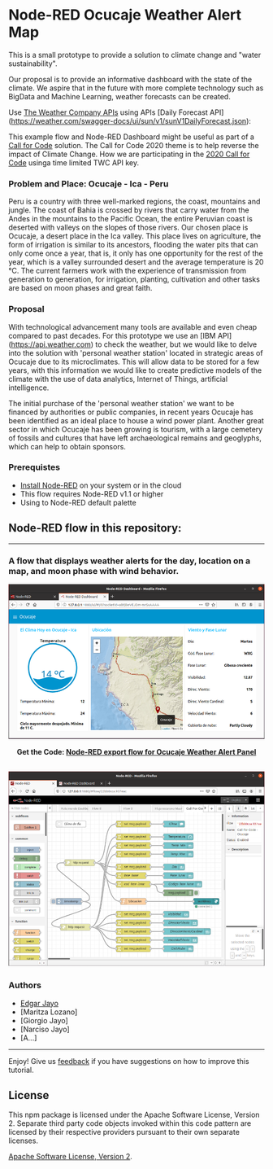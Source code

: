 # Node-RED Ocucaje Weather Alert Map
This is a small prototype to provide a solution to climate change and "water sustainability".

Our proposal is to provide an informative dashboard with the state of the climate. We aspire that in the future with more complete technology such as BigData and Machine Learning, weather forecasts can be created.

Use [The Weather Company APIs](https://weather.com/swagger-docs/call-for-code) using APIs [Daily Forecast API] (https://weather.com/swagger-docs/ui/sun/v1/sunV1DailyForecast.json):

This example flow and Node-RED Dashboard might be useful as part of a [Call for Code](https://developer.ibm.com/callforcode/) solution. The Call for Code 2020 theme is to help reverse the impact of Climate Change. How we are participating in the [2020 Call for Code](https://developer.ibm.com/callforcode/) usinga time limited TWC API key.

### Problem and Place: Ocucaje - Ica - Peru
Peru is a country with three well-marked regions, the coast, mountains and jungle. The coast of Bahia is crossed by rivers that carry water from the Andes in the mountains to the Pacific Ocean, the entire Peruvian coast is deserted with valleys on the slopes of those rivers. Our chosen place is Ocucaje, a desert place in the Ica valley.
This place lives on agriculture, the form of irrigation is similar to its ancestors, flooding the water pits that can only come once a year, that is, it only has one opportunity for the rest of the year, which is a valley surrounded desert and the average temperature is 20 °C. The current farmers work with the experience of transmission from generation to generation, for irrigation, planting, cultivation and other tasks are based on moon phases and great faith.

### Proposal
With technological advancement many tools are available and even cheap compared to past decades. For this prototype we use an [IBM API] (https://api.weather.com) to check the weather, but we would like to delve into the solution with 'personal weather station' located in strategic areas of Ocucaje due to its microclimates. This will allow data to be stored for a few years, with this information we would like to create predictive models of the climate with the use of data analytics, Internet of Things, artificial intelligence.

The initial purchase of the 'personal weather station' we want to be financed by authorities or public companies, in recent years Ocucaje has been identified as an ideal place to house a wind power plant. Another great sector in which Ocucaje has been growing is tourism, with a large cemetery of fossils and cultures that have left archaeological remains and geoglyphs, which can help to obtain sponsors.


### Prerequistes

- [Install Node-RED](https://nodered.org/docs/getting-started/) on your system or in the cloud
- This flow requires Node-RED v1.1 or higher
- Using to Node-RED default palette


## Node-RED flow in this repository:
---
### A flow that displays weather alerts for the day, location on a map, and moon phase with wind behavior.

![Ocucaje Weather Alert Panel](images_dashboard/TWC-OcucajeWeatherAlerts-dashboard.png?raw=true "Ocucaje Weather Alert Panel")

<p align="center">
  <strong>Get the Code: <a href="example_code/OcucajeWeatherAlertPanel.json">Node-RED export flow for Ocucaje Weather Alert Panel</strong></a>
</p>

![Ocucaje Weather Alert flow](images_dashboard/TWC-OcucajeWeatherAlerts-flow.png?raw=true "Ocucaje Weather Alert flow")
---

### Authors

- [Edgar Jayo](https://github.com/EJayo)
- [Maritza Lozano]
- [Giorgio Jayo]
- [Narciso Jayo]
- [A...]

___

Enjoy!  Give us [feedback](https://github.com/johnwalicki/Node-RED-Severe-Weather-Alert-Map/issues) if you have suggestions on how to improve this tutorial.

## License

This npm package is licensed under the Apache Software License, Version 2. Separate third party code objects invoked within this code pattern are licensed by their respective providers pursuant to their own separate licenses.

[Apache Software License, Version 2](http://www.apache.org/licenses/LICENSE-2.0.txt).
